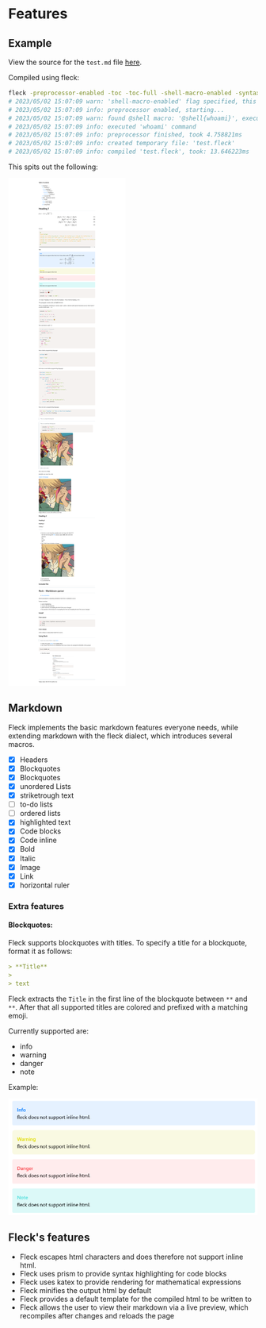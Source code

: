 # Features

## Example

View the source for the `test.md` file [here](../test.md).

Compiled using fleck:

```sh
fleck -preprocessor-enabled -toc -toc-full -shell-macro-enabled -syntax -math test.md
# 2023/05/02 15:07:09 warn: 'shell-macro-enabled' flag specified, this can harm your operating system and make it vulnerable for attack, proceed at your own digression
# 2023/05/02 15:07:09 info: preprocessor enabled, starting...
# 2023/05/02 15:07:09 warn: found @shell macro: '@shell{whoami}', executing 'whoami'
# 2023/05/02 15:07:09 info: executed 'whoami' command
# 2023/05/02 15:07:09 info: preprocessor finished, took 4.758821ms
# 2023/05/02 15:07:09 info: created temporary file: 'test.fleck'
# 2023/05/02 15:07:09 info: compiled 'test.fleck', took: 13.646223ms
```

This spits out the following:

![full_readme](./assets/full_readme.png)

## Markdown

Fleck implements the basic markdown features everyone needs, while extending markdown with the fleck dialect, which introduces several macros.

- [x] Headers
- [x] Blockquotes
- [x] Blockquotes
- [x] unordered Lists
- [x] striketrough text
- [ ] to-do lists
- [ ] ordered lists
- [x] highlighted text
- [x] Code blocks
- [x] Code inline
- [x] Bold
- [x] Italic
- [x] Image
- [x] Link
- [x] horizontal ruler

### Extra features

#### Blockquotes:

Fleck supports blockquotes with titles. To specify a title for a blockquote, format it as follows:

```markdown
> **Title**
>
> text
```

Fleck extracts the `Title` in the first line of the blockquote between `**` and `**`.
After that all supported titles are colored and prefixed with a matching emoji.

Currently supported are:

- info
- warning
- danger
- note

Example:

![blockquotes_fleck](./assets/blockquote.png)

## Fleck's features

- Fleck escapes html characters and does therefore not support inline html.
- Fleck uses prism to provide syntax highlighting for code blocks
- Fleck uses katex to provide rendering for mathematical expressions
- Fleck minifies the output html by default
- Fleck provides a default template for the compiled html to be written to
- Fleck allows the user to view their markdown via a live preview, which recompiles after changes and reloads the page
